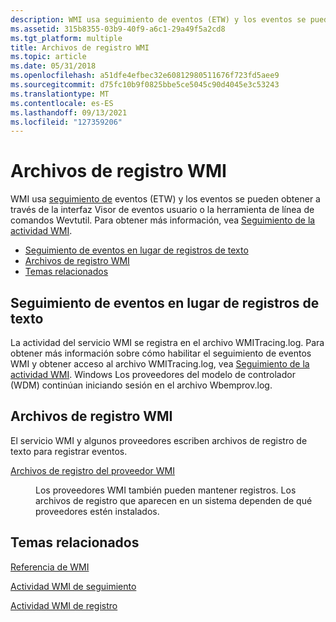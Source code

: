 ```yaml
---
description: WMI usa seguimiento de eventos (ETW) y los eventos se pueden obtener a través de la interfaz Visor de eventos usuario o la herramienta de línea de comandos Wevtutil. Para obtener más información, vea Seguimiento de la actividad WMI.
ms.assetid: 315b8355-03b9-40f9-a6c1-29a49f5a2cd8
ms.tgt_platform: multiple
title: Archivos de registro WMI
ms.topic: article
ms.date: 05/31/2018
ms.openlocfilehash: a51dfe4efbec32e60812980511676f723fd5aee9
ms.sourcegitcommit: d75fc10b9f0825bbe5ce5045c90d4045e3c53243
ms.translationtype: MT
ms.contentlocale: es-ES
ms.lasthandoff: 09/13/2021
ms.locfileid: "127359206"
---
```

# <a name="wmi-log-files"></a>Archivos de registro WMI

WMI usa [seguimiento de](/windows/desktop/ETW/event-tracing-portal) eventos (ETW) y  los eventos se pueden obtener a través de la interfaz Visor de eventos usuario o la herramienta de línea de comandos Wevtutil. Para obtener más información, vea [Seguimiento de la actividad WMI](tracing-wmi-activity.md).

-   [Seguimiento de eventos en lugar de registros de texto](#event-tracing-instead-of-text-logs)
-   [Archivos de registro WMI](#wmi-log-files)
-   [Temas relacionados](#related-topics)

## <a name="event-tracing-instead-of-text-logs"></a>Seguimiento de eventos en lugar de registros de texto

La actividad del servicio WMI se registra en el archivo WMITracing.log. Para obtener más información sobre cómo habilitar el seguimiento de eventos WMI y obtener acceso al archivo WMITracing.log, vea [Seguimiento de la actividad WMI](tracing-wmi-activity.md). Windows Los proveedores del modelo de controlador (WDM) continúan iniciando sesión en el archivo Wbemprov.log.

## <a name="wmi-log-files"></a>Archivos de registro WMI

El servicio WMI y algunos proveedores escriben archivos de registro de texto para registrar eventos.

<dl> <dt>

<span id="WMI_Provider_Log_Files"></span><span id="wmi_provider_log_files"></span><span id="WMI_PROVIDER_LOG_FILES"></span>[Archivos de registro del proveedor WMI](wmi-provider-log-files.md)
</dt> <dd>

Los proveedores WMI también pueden mantener registros. Los archivos de registro que aparecen en un sistema dependen de qué proveedores estén instalados.

</dd> </dl>

## <a name="related-topics"></a>Temas relacionados

<dl> <dt>

[Referencia de WMI](wmi-reference.md)
</dt> <dt>

[Actividad WMI de seguimiento](tracing-wmi-activity.md)
</dt> <dt>

[Actividad WMI de registro](logging-wmi-activity.md)
</dt> </dl>

 

 
